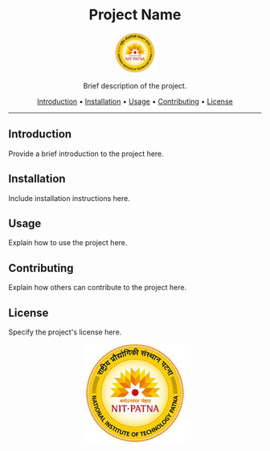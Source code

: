 <h1 align="center">Project Name</h1>

<p align="center">
  <img src="https://github.com/adityakunwar1511/PROreadme/blob/main/nit%20logo.jpg" alt="Logo" width="80" height="80">
</p>

<p align="center">
  Brief description of the project.
</p>

<p align="center">
  <a href="#introduction">Introduction</a> •
  <a href="#installation">Installation</a> •
  <a href="#usage">Usage</a> •
  <a href="#contributing">Contributing</a> •
  <a href="#license">License</a>
</p>

---

## Introduction

Provide a brief introduction to the project here.

## Installation

Include installation instructions here.

## Usage

Explain how to use the project here.

## Contributing

Explain how others can contribute to the project here.

## License

Specify the project's license here.

<p align="center">
  <img src="https://github.com/adityakunwar1511/PROreadme/blob/main/nit%20logo.jpg" alt="Screenshot">
</p>

